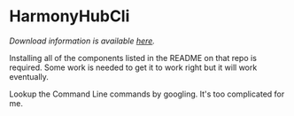 # HarmonyHubCli
*Download information is available [here](https://github.com/sushilks/harmonyHubCLI).*



Installing all of the components listed in the README on that repo is required. Some work is needed to get it to work right but it will work eventually.

Lookup the Command Line commands by googling. It's too complicated for me.
